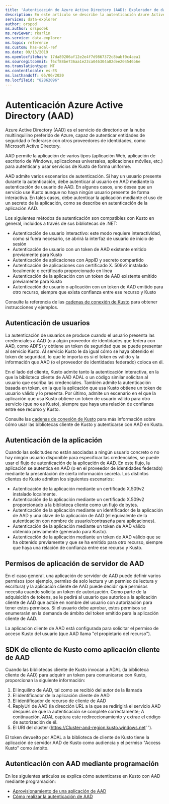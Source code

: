```yaml
---
title: 'Autenticación de Azure Active Directory (AAD): Explorador de datos de Azure | Microsoft Docs'
description: En este artículo se describe la autenticación Azure Active Directory (AAD) en Azure Explorador de datos.
services: data-explorer
author: orspod
ms.author: orspodek
ms.reviewer: rkarlin
ms.service: data-explorer
ms.topic: reference
ms.custom: has-adal-ref
ms.date: 09/13/2019
ms.openlocfilehash: 17da89206af12e2e4f7d9867372c8babf0c4aea1
ms.sourcegitcommit: f6cf88be736aa1e23ca046304a02dee204546b6e
ms.translationtype: MT
ms.contentlocale: es-ES
ms.lasthandoff: 05/06/2020
ms.locfileid: "82862096"
---
```

# <a name="azure-active-directory-aad-authentication"></a>Autenticación Azure Active Directory (AAD)

Azure Active Directory (AAD) es el servicio de directorio en la nube multiinquilino preferido de Azure, capaz de autenticar entidades de seguridad o federarse con otros proveedores de identidades, como Microsoft Active Directory.

AAD permite la aplicación de varios tipos (aplicación Web, aplicación de escritorio de Windows, aplicaciones universales, aplicaciones móviles, etc.) para autenticar y usar servicios de Kusto de forma uniforme.

AAD admite varios escenarios de autenticación.
Si hay un usuario presente durante la autenticación, debe autenticar al usuario en AAD mediante la autenticación de usuario de AAD.
En algunos casos, uno desea que un servicio use Kusto aunque no haya ningún usuario presente de forma interactiva. En tales casos, debe autenticar la aplicación mediante el uso de un secreto de la aplicación, como se describe en autenticación de la aplicación AAD.

Los siguientes métodos de autenticación son compatibles con Kusto en general, incluidos a través de sus bibliotecas de .NET:

* Autenticación de usuario interactivo: este modo requiere interactividad, como si fuera necesario, se abrirá la interfaz de usuario de inicio de sesión
* Autenticación de usuario con un token de AAD existente emitido previamente para Kusto
* Autenticación de aplicaciones con AppID y secreto compartido
* Autenticación de aplicaciones con certificado X. 509v2 instalado localmente o certificado proporcionado en línea
* Autenticación de la aplicación con un token de AAD existente emitido previamente para Kusto
* Autenticación de usuario o aplicación con un token de AAD emitido para otro recurso, siempre que exista confianza entre ese recurso y Kusto

Consulte la referencia de las [cadenas de conexión de Kusto](../../api/connection-strings/kusto.md) para obtener instrucciones y ejemplos.

## <a name="user-authentication"></a>Autenticación de usuarios

La autenticación de usuarios se produce cuando el usuario presenta las credenciales a AAD (o a algún proveedor de identidades que federa con AAD, como ADFS) y obtiene un token de seguridad que se puede presentar al servicio Kusto. Al servicio Kusto le da igual cómo se haya obtenido el token de seguridad, lo que le importa es si el token es válido y la información que AAD (o el proveedor de identidades federado) coloca en él.

En el lado del cliente, Kusto admite tanto la autenticación interactiva, en la que la biblioteca cliente de AAD ADAL o un código similar solicitan al usuario que escriba las credenciales. También admite la autenticación basada en token, en la que la aplicación que usa Kusto obtiene un token de usuario válido y lo presenta. Por último, admite un escenario en el que la aplicación que usa Kusto obtiene un token de usuario válido para otro servicio (que no es Kusto), siempre que haya una relación de confianza entre ese recurso y Kusto.

Consulte las [cadenas de conexión de Kusto](../../api/connection-strings/kusto.md) para más información sobre cómo usar las bibliotecas cliente de Kusto y autenticarse con AAD en Kusto.

## <a name="application-authentication"></a>Autenticación de la aplicación

Cuando las solicitudes no están asociadas a ningún usuario concreto o no hay ningún usuario disponible para especificar las credenciales, se puede usar el flujo de autenticación de la aplicación de AAD. En este flujo, la aplicación se autentica en AAD (o en el proveedor de identidades federado) mediante la presentación de cierta información secreta. Los distintos clientes de Kusto admiten los siguientes escenarios:

* Autenticación de la aplicación mediante un certificado X.509v2 instalado localmente.
* Autenticación de la aplicación mediante un certificado X.509v2 proporcionado a la biblioteca cliente como un flujo de bytes.
* Autenticación de la aplicación mediante un identificador de la aplicación de AAD y una clave de la aplicación de AAD (el equivalente de la autenticación con nombre de usuario/contraseña para aplicaciones).
* Autenticación de la aplicación mediante un token de AAD válido obtenido previamente (generado para Kusto).
* Autenticación de la aplicación mediante un token de AAD válido que se ha obtenido previamente y que se ha emitido para otro recurso, siempre que haya una relación de confianza entre ese recurso y Kusto.

## <a name="aad-server-application-permissions"></a>Permisos de aplicación de servidor de AAD

En el caso general, una aplicación de servidor de AAD puede definir varios permisos (por ejemplo, permiso de solo lectura y un permiso de lectura y escritura) y la aplicación cliente de AAD puede decidir qué permisos necesita cuando solicita un token de autorización. Como parte de la adquisición de tokens, se le pedirá al usuario que autorice a la aplicación cliente de AAD que actúe en nombre del usuario con autorización para tener estos permisos. Si el usuario debe aprobar, estos permisos se enumerarán en la demanda de ámbito del token emitido para la aplicación cliente de AAD.



La aplicación cliente de AAD está configurada para solicitar el permiso de acceso Kusto del usuario (que AAD llama "el propietario del recurso").

## <a name="kusto-client-sdk-as-an-aad-client-application"></a>SDK de cliente de Kusto como aplicación cliente de AAD

Cuando las bibliotecas cliente de Kusto invocan a ADAL (la biblioteca cliente de AAD) para adquirir un token para comunicarse con Kusto, proporcionan la siguiente información:

1. El inquilino de AAD, tal como se recibió del autor de la llamada
2. El identificador de la aplicación cliente de AAD
3. El identificador de recurso de cliente de AAD
4. ReplyUrl de AAD (la dirección URL a la que se redirigirá el servicio AAD después de que la autenticación se complete correctamente; A continuación, ADAL captura este redireccionamiento y extrae el código de autorización de él.
5. El URI del clúster (https://Cluster-and-region.kusto.windows.net' ').

El token devuelto por ADAL a la biblioteca de cliente de Kusto tiene la aplicación de servidor AAD de Kusto como audiencia y el permiso "Access Kusto" como ámbito.

## <a name="authenticating-with-aad-programmatically"></a>Autenticación con AAD mediante programación

En los siguientes artículos se explica cómo autenticarse en Kusto con AAD mediante programación:

* [Aprovisionamiento de una aplicación de AAD](./how-to-provision-aad-app.md)
* [Cómo realizar la autenticación de AAD](./how-to-authenticate-with-aad.md)
